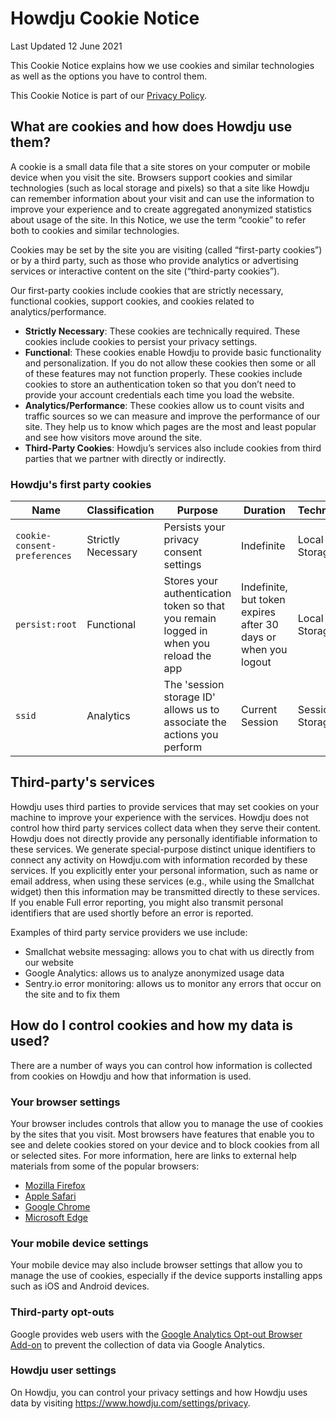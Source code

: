 # Howdju Cookie Notice

Last Updated 12 June 2021

This Cookie Notice explains how we use cookies and similar technologies as well as the options you have to control them.

This Cookie Notice is part of our [Privacy Policy](/policies/privacy-policy).

## What are cookies and how does Howdju use them?

A cookie is a small data file that a site stores on your computer or mobile device when you visit the site. Browsers support cookies and similar technologies (such as local storage and pixels) so that a site like Howdju can remember information about your visit and can use the information to improve your experience and to create aggregated anonymized statistics about usage of the site. In this Notice, we use the term “cookie” to refer both to cookies and similar technologies.

Cookies may be set by the site you are visiting (called “first-party cookies”) or by a third party, such as those who provide analytics or advertising services or interactive content on the site (“third-party cookies”).

Our first-party cookies include cookies that are strictly necessary, functional cookies, support cookies, and cookies related to analytics/performance.

* **Strictly Necessary**: These cookies are technically required. These cookies include cookies to persist your privacy settings.
* **Functional**: These cookies enable Howdju to provide basic functionality and personalization. If you do not allow these cookies then some or all of these features may not function properly. These cookies include cookies to store an authentication token so that you don’t need to provide your account credentials each time you load the website.
* **Analytics/Performance**: These cookies allow us to count visits and traffic sources so we can measure and improve the performance of our site. They help us to know which pages are the most and least popular and see how visitors move around the site.
* **Third-Party Cookies**: Howdju’s services also include cookies from third parties that we partner with directly or indirectly.

### Howdju's first party cookies

Name | Classification | Purpose | Duration | Technology |
--- | --- | --- | --- | ---
`cookie-consent-preferences` | Strictly Necessary | Persists your privacy consent settings | Indefinite | Local Storage 
`persist:root` | Functional | Stores your authentication token so that you remain logged in when you reload the app | Indefinite, but token expires after 30 days or when you logout | Local Storage
`ssid` | Analytics | The 'session storage ID' allows us to associate the actions you perform | Current Session | Session Storage

## Third-party's services

Howdju uses third parties to provide services that may set cookies on your machine to improve your experience with the services. Howdju does not control how third party services collect data when they serve their content. Howdju does not directly provide any personally identifiable information to these services. We generate special-purpose distinct unique identifiers to connect any activity on Howdju.com with information recorded by these services.  If you explicitly enter your personal information, such as name or email address, when using these services (e.g., while using the Smallchat widget) then this information may be transmitted directly to these services. If you enable Full error reporting, you might also transmit personal identifiers that are used shortly before an error is reported.

Examples of third party service providers we use include:

* Smallchat website messaging: allows you to chat with us directly from our website
* Google Analytics: allows us to analyze anonymized usage data
* Sentry.io error monitoring: allows us to monitor any errors that occur on the site and to fix them

## How do I control cookies and how my data is used?

There are a number of ways you can control how information is collected from cookies on Howdju and how that information is used.

### Your browser settings

Your browser includes controls that allow you to manage the use of cookies by the sites that you visit. Most browsers have features that enable you to see and delete cookies stored on your device and to block cookies from all or selected sites. For more information, here are links to external help materials from some of the popular browsers:

* [Mozilla Firefox](https://support.mozilla.org/en-US/kb/cookies-information-websites-store-on-your-computer)
* [Apple Safari](https://support.apple.com/guide/safari/manage-cookies-and-website-data-sfri11471/mac)
* [Google Chrome](https://support.google.com/chrome/answer/95647)
* [Microsoft Edge](https://support.microsoft.com/en-us/help/4027947/microsoft-edge-delete-cookies)

### Your mobile device settings

Your mobile device may also include browser settings that allow you to manage the use of cookies, especially if the device supports installing apps such as iOS and Android devices.

### Third-party opt-outs

Google provides web users with the [Google Analytics Opt-out Browser Add-on](https://tools.google.com/dlpage/gaoptout) to prevent the collection of data via Google Analytics.

### Howdju user settings

On Howdju, you can control your privacy settings and how Howdju uses data by visiting https://www.howdju.com/settings/privacy.
